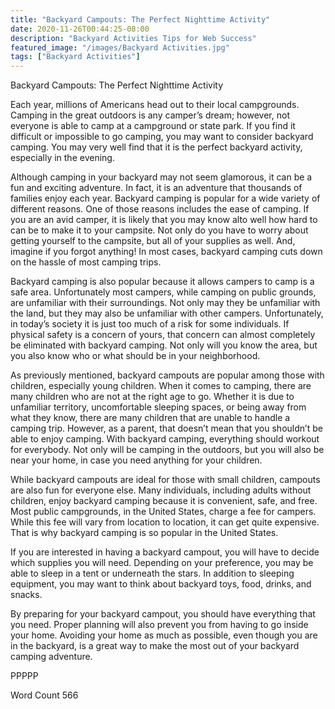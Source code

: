 ```yaml
---
title: "Backyard Campouts: The Perfect Nighttime Activity"
date: 2020-11-26T00:44:25-08:00
description: "Backyard Activities Tips for Web Success"
featured_image: "/images/Backyard Activities.jpg"
tags: ["Backyard Activities"]
---
```


Backyard Campouts: The Perfect Nighttime Activity
	
Each year, millions of Americans head out to their local campgrounds. Camping in the great outdoors is any camper’s dream; however, not everyone is able to camp at a campground or state park.  If you find it difficult or impossible to go camping, you may want to consider backyard camping.  You may very well find that it is the perfect backyard activity, especially in the evening.  

Although camping in your backyard may not seem glamorous, it can be a fun and exciting adventure.  In fact, it is an adventure that thousands of families enjoy each year.  Backyard camping is popular for a wide variety of different reasons. One of those reasons includes the ease of camping. If you are an avid camper, it is likely that you may know alto well how hard to can be to make it to your campsite.  Not only do you have to worry about getting yourself to the campsite, but all of your supplies as well. And, imagine if you forgot anything!  In most cases, backyard camping cuts down on the hassle of most camping trips.

Backyard camping is also popular because it allows campers to camp is a safe area.  Unfortunately most campers, while camping on public grounds, are unfamiliar with their surroundings. Not only may they be unfamiliar with the land, but they may also be unfamiliar with other campers.  Unfortunately, in today’s society it is just too much of a risk for some individuals. If physical safety is a concern of yours, that concern can almost completely be eliminated with backyard camping. Not only will you know the area, but you also know who or what should be in your neighborhood.  

As previously mentioned, backyard campouts are popular among those with children, especially young children.  When it comes to camping, there are many children who are not at the right age to go.   Whether it is due to unfamiliar territory, uncomfortable sleeping spaces, or being away from what they know, there are many children that are unable to handle a camping trip.  However, as a parent, that doesn’t mean that you shouldn’t be able to enjoy camping. With backyard camping, everything should workout for everybody.  Not only will be camping in the outdoors, but you will also be near your home, in case you need anything for your children.

While backyard campouts are ideal for those with small children, campouts are also fun for everyone else.  Many individuals, including adults without children, enjoy backyard camping because it is convenient, safe, and free.  Most public campgrounds, in the United States, charge a fee for campers.  While this fee will vary from location to location, it can get quite expensive. That is why backyard camping is so popular in the United States.

If you are interested in having a backyard campout, you will have to decide which supplies you will need.  Depending on your preference, you may be able to sleep in a tent or underneath the stars.  In addition to sleeping equipment, you may want to think about backyard toys, food, drinks, and snacks.

By preparing for your backyard campout, you should have everything that you need. Proper planning will also prevent you from having to go inside your home. Avoiding your home as much as possible, even though you are in the backyard, is a great way to make the most out of your backyard camping adventure.

PPPPP

Word Count 566

